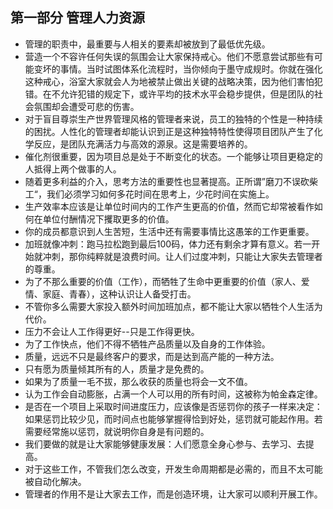 ## 第一部分 管理人力资源
- 管理的职责中，最重要与人相关的要素却被放到了最低优先级。
- 营造一个不容许任何失误的氛围会让大家保持戒心。他们不愿意尝试那些有可能变坏的事情。当时试图体系化流程时，当你倾向于墨守成规时。你就在强化这种戒心，浴室大家就会人为地被禁止做出关键的战略决策，因为他们害怕犯错。在不允许犯错的规定下，或许平均的技术水平会稳步提供，但是团队的社会氛围却会遭受可悲的伤害。
- 对于盲目尊崇生产世界管理风格的管理者来说，员工的独特的个性是一种持续的困扰。人性化的管理者却能认识到正是这种独特特性使得项目团队产生了化学反应，是团队充满活力与高效的源泉。这是需要培养的。
- 催化剂很重要，因为项目总是处于不断变化的状态。一个能够让项目更稳定的人抵得上两个做事的人。
- 随着更多利益的介入，思考方法的重要性也显著提高。正所谓”磨刀不误砍柴工“，我们必须学习如何多花时间在思考上，少花时间在实施上。
- 生产效率本应该是让单位时间内的工作产生更高的价值，然而它却常被看作如何在单位付酬情况下攫取更多的价值。
- 你的成员都意识到人生苦短，生活中还有需要事情比这愚笨的工作更重要。
- 加班就像冲刺：跑马拉松跑到最后100码，体力还有剩余才算有意义。若一开始就冲刺，那你纯粹就是浪费时间。让人们过度冲刺，只能让大家失去管理者的尊重。
- 为了不那么重要的价值（工作），而牺牲了生命中更重要的价值（家人、爱情、家庭、青春），这种认识让人备受打击。
- 不管你多么需要大家投入额外时间加班加点，都不能让大家以牺牲个人生活为代价。
- 压力不会让人工作得更好--只是工作得更快。
- 为了工作快点，他们不得不牺牲产品质量以及自身的工作体验。
- 质量，远远不只是最终客户的要求，而是达到高产能的一种方法。
- 只有愿为质量倾其所有的人，质量才是免费的。
- 如果为了质量一毛不拔，那么收获的质量也将会一文不值。
- 认为工作会自动膨胀，占满一个人可以用的所有时间，这被称为帕金森定律。
- 是否在一个项目上采取时间进度压力，应该像是否惩罚你的孩子一样来决定：如果惩罚比较少见，而时间点也能够掌握得恰到好处，惩罚就可能起作用。若需要经常施以惩罚，就说明你自身是有问题的。
- 我们要做的就是让大家能够健康发展：人们愿意全身心参与、去学习、去提高。
- 对于这些工作，不管我们怎么改变，开发生命周期都是必需的，而且不太可能被自动化解决。
- 管理者的作用不是让大家去工作，而是创造环境，让大家可以顺利开展工作。
